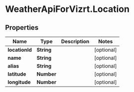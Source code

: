 # WeatherApiForVizrt.Location

## Properties
Name | Type | Description | Notes
------------ | ------------- | ------------- | -------------
**locationId** | **String** |  | [optional] 
**name** | **String** |  | [optional] 
**alias** | **String** |  | [optional] 
**latitude** | **Number** |  | [optional] 
**longitude** | **Number** |  | [optional] 


